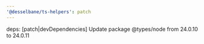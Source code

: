 ```yaml
---
'@desselbane/ts-helpers': patch
---
```


deps: [patch|devDependencies] Update package @types/node from 24.0.10 to 24.0.11
